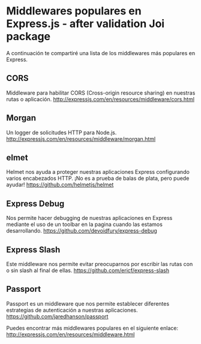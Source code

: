 # Middlewares populares en Express.js - after validation Joi package

A continuación te compartiré una lista de los middlewares más populares en Express.

## CORS
Middleware para habilitar CORS (Cross-origin resource sharing) en nuestras rutas o aplicación. http://expressjs.com/en/resources/middleware/cors.html

## Morgan
Un logger de solicitudes HTTP para Node.js. http://expressjs.com/en/resources/middleware/morgan.html

## elmet
Helmet nos ayuda a proteger nuestras aplicaciones Express configurando varios encabezados HTTP. ¡No es a prueba de balas de plata, pero puede ayudar! https://github.com/helmetjs/helmet

## Express Debug
Nos permite hacer debugging de nuestras aplicaciones en Express mediante el uso de un toolbar en la pagina cuando las estamos desarrollando. https://github.com/devoidfury/express-debug

## Express Slash
Este middleware nos permite evitar preocuparnos por escribir las rutas con o sin slash al final de ellas. https://github.com/ericf/express-slash

## Passport
Passport es un middleware que nos permite establecer diferentes estrategias de autenticación a nuestras aplicaciones. https://github.com/jaredhanson/passport

Puedes encontrar más middlewares populares en el siguiente enlace: http://expressjs.com/en/resources/middleware.html
